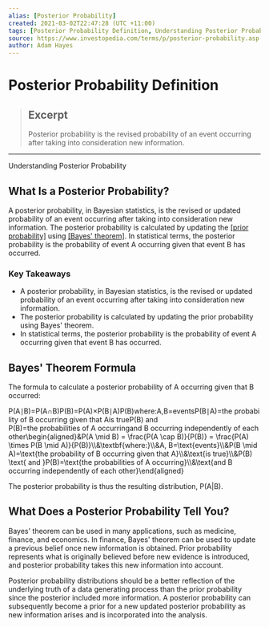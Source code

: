```yaml
---
alias: [Posterior Probability]
created: 2021-03-02T22:47:28 (UTC +11:00)
tags: [Posterior Probability Definition, Understanding Posterior Probability]
source: https://www.investopedia.com/terms/p/posterior-probability.asp
author: Adam Hayes
---
```


# Posterior Probability Definition

> ## Excerpt
> Posterior probability is the revised probability of an event occurring after taking into consideration new information.

---

Understanding Posterior Probability
## What Is a Posterior Probability?

A posterior probability, in Bayesian statistics, is the revised or updated probability of an event occurring after taking into consideration new information. The posterior probability is calculated by updating the [[prior probability]](https://www.investopedia.com/terms/p/prior_probability.asp) using [[Bayes' theorem]](https://www.investopedia.com/terms/b/bayes-theorem.asp). In statistical terms, the posterior probability is the probability of event A occurring given that event B has occurred.

### Key Takeaways

-   A posterior probability, in Bayesian statistics, is the revised or updated probability of an event occurring after taking into consideration new information.
-   The posterior probability is calculated by updating the prior probability using Bayes' theorem.
-   In statistical terms, the posterior probability is the probability of event A occurring given that event B has occurred.

## Bayes' Theorem Formula

The formula to calculate a posterior probability of A occurring given that B occurred:

P(A∣B)\=P(A∩B)P(B)\=P(A)×P(B∣A)P(B)where:A,B\=eventsP(B∣A)\=the probability of B occurring given that Ais trueP(B) and P(B)\=the probabilities of A occurringand B occurring independently of each other\\begin{aligned}&P(A \\mid B) = \\frac{P(A \\cap B)}{P(B)} = \\frac{P(A) \\times P(B \\mid A)}{P(B)}\\\\&\\textbf{where:}\\\\&A, B=\\text{events}\\\\&P(B \\mid A)=\\text{the probability of B occurring given that A}\\\\&\\text{is true}\\\\&P(B) \\text{ and }P(B)=\\text{the probabilities of A occurring}\\\\&\\text{and B occurring independently of each other}\\end{aligned}

The posterior probability is thus the resulting distribution, P(A|B).

## What Does a Posterior Probability Tell You?

Bayes' theorem can be used in many applications, such as medicine, finance, and economics. In finance, Bayes' theorem can be used to update a previous belief once new information is obtained. Prior probability represents what is originally believed before new evidence is introduced, and posterior probability takes this new information into account.

Posterior probability distributions should be a better reflection of the underlying truth of a data generating process than the prior probability since the posterior included more information. A posterior probability can subsequently become a prior for a new updated posterior probability as new information arises and is incorporated into the analysis.
